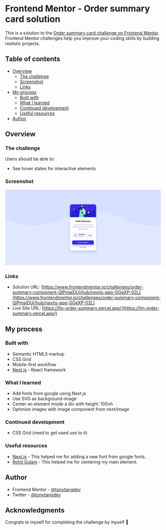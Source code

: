 # Frontend Mentor - Order summary card solution

This is a solution to the [Order summary card challenge on Frontend Mentor](https://www.frontendmentor.io/challenges/order-summary-component-QlPmajDUj). Frontend Mentor challenges help you improve your coding skills by building realistic projects. 

## Table of contents

- [Overview](#overview)
  - [The challenge](#the-challenge)
  - [Screenshot](#screenshot)
  - [Links](#links)
- [My process](#my-process)
  - [Built with](#built-with)
  - [What I learned](#what-i-learned)
  - [Continued development](#continued-development)
  - [Useful resources](#useful-resources)
- [Author](#author)


## Overview

### The challenge

Users should be able to:

- See hover states for interactive elements

### Screenshot

![](./screenshot.png)

### Links

- Solution URL: [https://www.frontendmentor.io/challenges/order-summary-component-QlPmajDUj/hub/nextjs-app-GGeXP-02L](https://www.frontendmentor.io/challenges/order-summary-component-QlPmajDUj/hub/nextjs-app-GGeXP-02L)
- Live Site URL: [https://fm-order-summary.vercel.app/](https://fm-order-summary.vercel.app/)

## My process

### Built with

- Semantic HTML5 markup
- CSS Grid
- Mobile-first workflow
- [Next.js](https://nextjs.org/) - React framework

### What I learned

 - Add fonts from google using Next.js
 - Use SVG as background-image
 - Center an element inside a div with height: 100vh
 - Optimize images with Image component from next/image

### Continued development

 - CSS Grid (need to get used use to it)

### Useful resources

- [Next.js](https://nextjs.org/docs/advanced-features/custom-document) - This helped me for adding a new font from google fonts.
- [Rohit Gulam](https://rohitgulam.hashnode.dev/the-top-3-ways-to-center-a-div-in-css) - This helped me for centering my main element.

## Author

- Frontend Mentor - [@tonytangdev](https://www.frontendmentor.io/profile/tonytangdev)
- Twitter - [@tonytangdev](https://twitter.com/TonyTangdev)


## Acknowledgments

Congrats to myself for completing the challenge by myself 🎉
